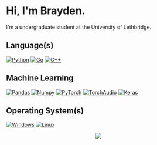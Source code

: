 # Hi, I'm Brayden.

I'm a undergraduate student at the University of Lethbridge.

## Language(s)

[![Python](https://img.shields.io/badge/Python-3776AB?style=flat-square&logo=python&logoColor=fe8019&color=282828&logoWidth=30)](https://github.com/braycarlson)
[![Go](https://img.shields.io/badge/Go-00ADD8?style=flat-square&logo=go&logoColor=fe8019&color=282828&logoWidth=30)](https://github.com/braycarlson)
[![C++](https://img.shields.io/badge/C++-00599C?style=flat-square&logo=cplusplus&logoColor=fe8019&color=282828&logoWidth=30)](https://github.com/braycarlson)

## Machine Learning

[![Pandas](https://img.shields.io/badge/Pandas-150458?style=flat-square&logo=pandas&logoColor=fe8019&color=282828&logoWidth=30)](https://github.com/braycarlson)
[![Numpy](https://img.shields.io/badge/Numpy-013243?style=flat-square&logo=numpy&logoColor=fe8019&color=282828&logoWidth=30)](https://github.com/braycarlson)
[![PyTorch](https://img.shields.io/badge/PyTorch-EE4C2C?style=flat-square&logo=pytorch&logoColor=fe8019&color=282828&logoWidth=30)](https://github.com/braycarlson)
[![TorchAudio](https://img.shields.io/badge/Torchaudio-EE4C2C?style=flat-square&logo=pytorch&logoColor=fe8019&color=282828&logoWidth=30)](https://github.com/braycarlson)
[![Keras](https://img.shields.io/badge/Keras-D00000?style=flat-square&logo=keras&logoColor=fe8019&color=282828&logoWidth=30)](https://github.com/braycarlson)

## Operating System(s)

[![Windows](https://img.shields.io/badge/Windows-0078D6?style=flat-square&logo=windows&logoColor=fe8019&color=282828&logoWidth=30)](https://github.com/braycarlson)
[![Linux](https://img.shields.io/badge/Linux-FCC624?style=flat-square&logo=linux&logoColor=fe8019&color=282828&logoWidth=30)](https://github.com/braycarlson)

<p align="center">
    <a href="https://github.com/braycarlson">
        <img src="https://komarev.com/ghpvc/?username=braycarlson&color=fe8019&style=for-the-badge)" />
    </a>
</p>
